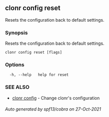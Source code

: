 ## clonr config reset

Resets the configuration back to default settings.

### Synopsis

Resets the configuration back to default settings.

```
clonr config reset [flags]
```

### Options

```
  -h, --help   help for reset
```

### SEE ALSO

* [clonr config](clonr_config.md)	 - Change clonr's configuration

###### Auto generated by spf13/cobra on 27-Oct-2021
